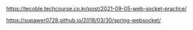 https://tecoble.techcourse.co.kr/post/2021-09-05-web-socket-practice/

https://supawer0728.github.io/2018/03/30/spring-websocket/